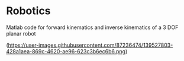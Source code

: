 # Robotics


Matlab code for forward kinematics and inverse kinematics of a 3 DOF planar robot






(https://user-images.githubusercontent.com/87236474/139527803-428a1aea-869c-4620-ae96-623c3b6ec6b6.png)
